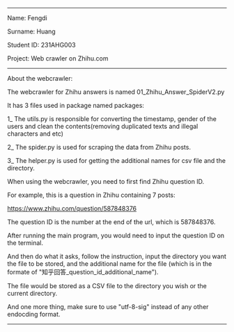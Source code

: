 **********************************
Name: Fengdi

Surname: Huang

Student ID: 231AHG003

Project: Web crawler on Zhihu.com
**********************************
About the webcrawler:

The webcrawler for Zhihu answers is named 01_Zhihu_Answer_SpiderV2.py

It has 3 files used in package named packages:

1_ The utils.py is responsible for converting the timestamp, gender of the users and clean the contents(removing duplicated texts and illegal characters and etc)

2_ The spider.py is used for scraping the data from Zhihu posts.

3_ The helper.py is used for getting the additional names for csv file and the directory.


When using the webcrawler, you need to first find Zhihu question ID.

For example, this is a question in Zhihu containing 7 posts: 

https://www.zhihu.com/question/587848376

The question ID is the number at the end of the url, which is 587848376.


After running the main program, you would need to input the question ID on the terminal. 

And then do what it asks, follow the instruction, input the directory you want the file to be stored, and the additional name for the file (which is in the formate of "知乎回答_question_id_additional_name").

The file would be stored as a CSV file to the directory you wish or the current directory.

And one more thing, make sure to use "utf-8-sig" instead of any other endocding format.

**********************************
